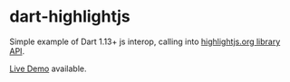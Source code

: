 # dart-highlightjs
Simple example of Dart 1.13+ js interop, calling into [highlightjs.org library API](http://highlightjs.readthedocs.org/en/latest/api.html).

[Live Demo](http://dafesimonek.github.io/dart-highlightjs/) available.


